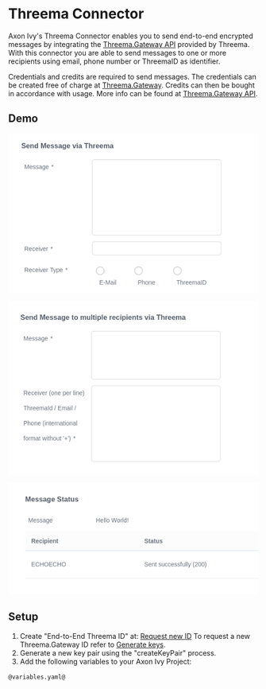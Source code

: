 # Threema Connector
Axon Ivy's Threema Connector enables you to send end-to-end encrypted messages by integrating the [Threema.Gateway API](https://threema.ch/en/gateway) provided by Threema. With this connector you are able to send messages to one or more recipients using email, phone number or ThreemaID as identifier.

Credentials and credits are required to send messages. The credentials can be created free of charge at [Threema.Gateway](https://gateway.threema.ch/en/signup). Credits can then be bought in accordance with usage. More info can be found at [Threema.Gateway API](https://threema.ch/en/gateway).

## Demo
![Send to one recipient](./images/singleMessage.png)

![Send to multiple recipients](./images/multiMessage.png)

![Result screen](./images/resultScreen.png)

## Setup
1. Create "End-to-End Threema ID" at: [Request new ID](https://gateway.threema.ch/en/id-request)
To request a new Threema.Gateway ID refer to [Generate keys](https://gateway.threema.ch/en/developer/howto/create-keys/php).
2. Generate a new key pair using the "createKeyPair" process.
3. Add the following variables to your Axon Ivy Project:

```
@variables.yaml@
```

